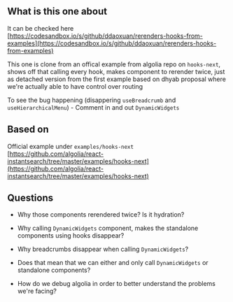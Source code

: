 ## What is this one about

It can be checked here [https://codesandbox.io/s/github/ddaoxuan/rerenders-hooks-from-examples](https://codesandbox.io/s/github/ddaoxuan/rerenders-hooks-from-examples)

This one is clone from an offical example from algolia repo on `hooks-next`, shows off that calling every hook, makes component to rerender twice, just as detached version from the first example based on dhyab proposal where we're actually able to have control over routing

To see the bug happening (disappering `useBreadcrumb` and `useHierarchicalMenu`) - Comment in and out `DynamicWidgets`

## Based on

Official example under `examples/hooks-next` [https://github.com/algolia/react-instantsearch/tree/master/examples/hooks-next](https://github.com/algolia/react-instantsearch/tree/master/examples/hooks-next)

## Questions

- Why those components rerendered twice? Is it hydration?
- Why calling `DynamicWidgets` component, makes the standalone components using hooks disappear?
- Why breadcrumbs disappear when calling `DynamicWidgets`?

- Does that mean that we can either and only call `DynamicWidgets` or standalone components?
- How do we debug algolia in order to better understand the problems we're facing?
